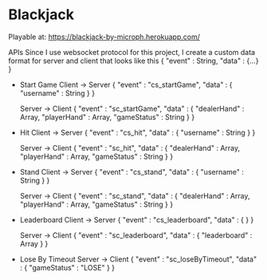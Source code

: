 # Blackjack

Playable at: https://blackjack-by-microph.herokuapp.com/

APIs
Since I use websocket protocol for this project, I create a custom data format for server and client that looks like this
{
  "event" : String,
  "data" : {...}
}

- Start Game
  Client  -> Server
  {
    "event" : "cs_startGame",
    "data" : {
      "username" : String
    }
  }

  Server -> Client
  {
    "event" : "sc_startGame",
    "data" : {
      "dealerHand" : Array<string>,
      "playerHand" : Array<string>,
      "gameStatus" : String
    }
  }
  
- Hit
  Client  -> Server
  {
    "event" : "cs_hit",
    "data" : {
      "username" : String
    }
  }

  Server -> Client
  {
    "event" : "sc_hit",
      "data" : {
        "dealerHand" : Array<string>,
        "playerHand" : Array<string>,
        "gameStatus" : String
      }
  }
  
- Stand
    Client  -> Server
    {
      "event" : "cs_stand",
      "data" : {
        "username" : String
      }
    }

    Server -> Client
    {
      "event" : "sc_stand",
        "data" : {
          "dealerHand" : Array<string>,
          "playerHand" : Array<string>,
          "gameStatus" : String
        }
    }
 
- Leaderboard
    Client  -> Server
    {
      "event" : "cs_leaderboard",
      "data" : {
      }
    }

    Server -> Client
    {
      "event" : "sc_leaderboard",
      "data" : {
        "leaderboard" : Array<JSON>
      }
    }
  
- Lose By Timeout
    Server -> Client
    {
      "event" : "sc_loseByTimeout",
      "data" : {
          "gameStatus" : "LOSE"
      }
    }
